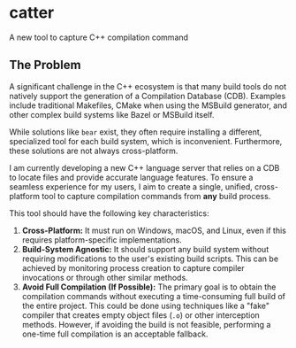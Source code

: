 # catter
A new tool to capture C++ compilation command

## The Problem

A significant challenge in the C++ ecosystem is that many build tools do not natively support the generation of a Compilation Database (CDB). Examples include traditional Makefiles, CMake when using the MSBuild generator, and other complex build systems like Bazel or MSBuild itself.

While solutions like `bear` exist, they often require installing a different, specialized tool for each build system, which is inconvenient. Furthermore, these solutions are not always cross-platform.

I am currently developing a new C++ language server that relies on a CDB to locate files and provide accurate language features. To ensure a seamless experience for my users, I aim to create a single, unified, cross-platform tool to capture compilation commands from **any** build process.

This tool should have the following key characteristics:

1.  **Cross-Platform:** It must run on Windows, macOS, and Linux, even if this requires platform-specific implementations.
2.  **Build-System Agnostic:** It should support any build system without requiring modifications to the user's existing build scripts. This can be achieved by monitoring process creation to capture compiler invocations or through other similar methods.
3.  **Avoid Full Compilation (If Possible):** The primary goal is to obtain the compilation commands without executing a time-consuming full build of the entire project. This could be done using techniques like a "fake" compiler that creates empty object files (`.o`) or other interception methods. However, if avoiding the build is not feasible, performing a one-time full compilation is an acceptable fallback.
